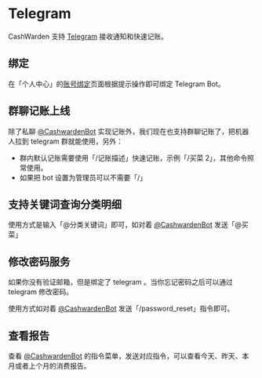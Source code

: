 # Telegram

CashWarden 支持 [Telegram](https://telegram.org/) 接收通知和快速记账。

## 绑定

在「个人中心」的[账号绑定](https://cashwarden.com/#/settings/personal/binding)页面根据提示操作即可绑定 Telegram Bot。

## 群聊记账上线

除了私聊 [@CashwardenBot](https://t.me/CashwardenBot) 实现记账外，我们现在也支持群聊记账了，把机器人拉到 telegram 群就能使用，另外：

- 群内默认记账需要使用「/记账描述」快速记账，示例「/买菜 2」，其他命令照常使用。
- 如果把 bot 设置为管理员可以不需要「/」

## 支持关键词查询分类明细

使用方式是输入「@分类关键词」即可，如对着 [@CashwardenBot](https://t.me/CashwardenBot) 发送「@买菜」

## 修改密码服务

如果你没有验证邮箱，但是绑定了 telegram 。当你忘记密码之后可以通过 telegram 修改密码。  

使用方式如对着 [@CashwardenBot](https://t.me/CashwardenBot) 发送「/password_reset」指令即可。

## 查看报告

查看 [@CashwardenBot](https://t.me/CashwardenBot) 的指令菜单，发送对应指令，可以查看今天、昨天、本月或者上个月的消费报告。